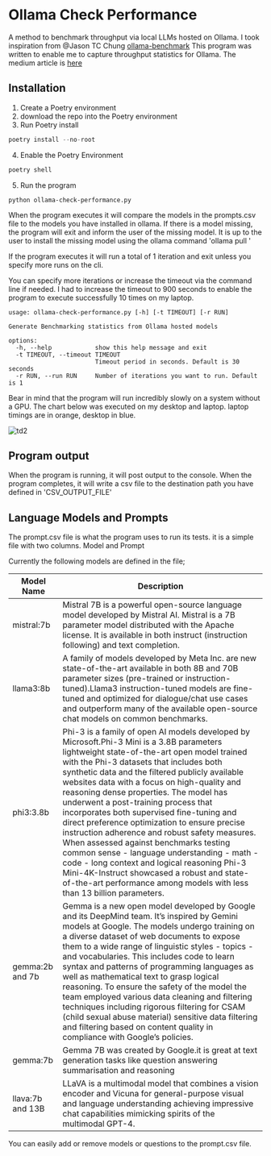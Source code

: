 # Ollama Check Performance
A method to benchmark throughput via local LLMs hosted on Ollama.
I took inspiration from @Jason TC Chung [ollama-benchmark](https://github.com/aidatatools/ollama-benchmark)
This program was written to enable me to capture throughput statistics for Ollama. The medium article is [here](https://medium.com/@twelsh37/taking-the-pc-and-laptop-for-a-walk-down-the-ollama-highway-1dcb362bfdd8) 
## Installation
1. Create a Poetry environment
2. download the repo into the Poetry environment
3. Run Poetry install
```python
poetry install --no-root
```
4. Enable the Poetry Environment
```python
poetry shell
```
5. Run the program

```
python ollama-check-performance.py 
```
When the program executes it will compare the models in the prompts.csv file to the models you have installed in ollama.
If there is a model missing, the program will exit and inform the user of the missing model.
It is up to the user to install the missing model using the ollama command 'ollama pull <model Name>'

If the program executes it will run a total of 1 iteration and exit unless you specify more runs on the cli.


You can specify more iterations or increase the timeout via the command line if needed.
I had to increase the timeout to 900 seconds to enable the program to execute successfully 10 times on my laptop.

```
usage: ollama-check-performance.py [-h] [-t TIMEOUT] [-r RUN]

Generate Benchmarking statistics from Ollama hosted models

options:
  -h, --help            show this help message and exit
  -t TIMEOUT, --timeout TIMEOUT
                        Timeout period in seconds. Default is 30 seconds
  -r RUN, --run RUN     Number of iterations you want to run. Default is 1
```
Bear in mind that the program will run incredibly slowly on a system without a GPU. The chart below was executed on my desktop and laptop. laptop timings are in orange, desktop in blue.

![td2](https://github.com/twelsh37/ollama-tokens-per-sec/assets/4956770/bcaa49f9-febf-4552-ae74-403357ae47ed)

## Program output
When the program is running, it will post output to the console.
When the program completes, it will write a csv file to the destination path you have defined in 'CSV_OUTPUT_FILE'


## Language Models and Prompts
The prompt.csv file is what the program uses to run its tests.
it is a simple file with two columns.
Model and Prompt

Currently the following models are defined in the file; 

| Model Name       | Description                                                                                                                                                                                                                                                                                                                                                                                                                                                                                                                                                                                                                                                                                                                                                                              |
|------------------|------------------------------------------------------------------------------------------------------------------------------------------------------------------------------------------------------------------------------------------------------------------------------------------------------------------------------------------------------------------------------------------------------------------------------------------------------------------------------------------------------------------------------------------------------------------------------------------------------------------------------------------------------------------------------------------------------------------------------------------------------------------------------------------|
| mistral:7b       | Mistral 7B is a powerful open-source language model developed by Mistral AI. Mistral is a 7B parameter model distributed with the Apache license. It is available in both instruct (instruction following) and text completion.                                                                                                                                                                                                                                                                                                                                                                                                                                                                                                                                                          |
| llama3:8b        | A family of models developed by Meta Inc. are new state-of-the-art  available in both 8B and 70B parameter sizes (pre-trained or instruction-tuned).Llama3 instruction-tuned models are fine-tuned and optimized for dialogue/chat use cases and outperform many of the available open-source chat models on common benchmarks.                                                                                                                                                                                                                                                                                                                                                                                                                                                          |
| phi3:3.8b        | Phi-3 is a family of open AI models developed by Microsoft.Phi-3 Mini is a 3.8B parameters lightweight state-of-the-art open model trained with the Phi-3 datasets that includes both synthetic data and the filtered publicly available websites data with a focus on high-quality and reasoning dense properties. The model has underwent a post-training process that incorporates both supervised fine-tuning and direct preference optimization to ensure precise instruction adherence and robust safety measures. When assessed against benchmarks testing common sense - language understanding - math - code - long context and logical reasoning Phi-3 Mini-4K-Instruct showcased a robust and state-of-the-art performance among models with less than 13 billion parameters. |
| gemma:2b and 7b  | Gemma is a new open model developed by Google and its DeepMind team. It’s inspired by Gemini models at Google. The models undergo training on a diverse dataset of web documents to expose them to a wide range of linguistic styles - topics - and vocabularies. This includes code to learn syntax and patterns of programming languages as well as mathematical text to grasp logical reasoning. To ensure the safety of the model the team employed various data cleaning and filtering techniques including rigorous filtering for CSAM (child sexual abuse material) sensitive data filtering and filtering based on content quality in compliance with Google’s policies.                                                                                                         |
| gemma:7b         | Gemma 7B was created by Google.it is great at text generation tasks like question answering summarisation and reasoning                                                                                                                                                                                                                                                                                                                                                                                                                                                                                                                                                                                                                                                                  |
| llava:7b and 13B | LLaVA is a multimodal model that combines a vision encoder and Vicuna for general-purpose visual and language understanding achieving impressive chat capabilities mimicking spirits of the multimodal GPT-4.                                                                                                                                                                                                                                                                                                                                                                                                                                                                                                                                                                            |

You can easily add or remove models or questions to the prompt.csv file. 
